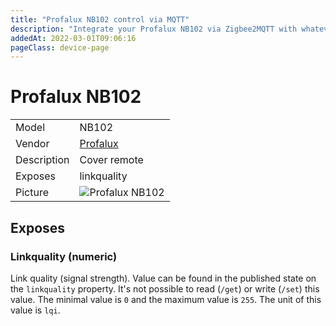 ```yaml
---
title: "Profalux NB102 control via MQTT"
description: "Integrate your Profalux NB102 via Zigbee2MQTT with whatever smart home infrastructure you are using without the vendor's bridge or gateway."
addedAt: 2022-03-01T09:06:16
pageClass: device-page
---
```


<!-- !!!! -->
<!-- ATTENTION: This file is auto-generated through docgen! -->
<!-- You can only edit the "Notes"-Section between the two comment lines "Notes BEGIN" and "Notes END". -->
<!-- Do not use h1 or h2 heading within "## Notes"-Section. -->
<!-- !!!! -->

# Profalux NB102

|     |     |
|-----|-----|
| Model | NB102  |
| Vendor  | [Profalux](/supported-devices/#v=Profalux)  |
| Description | Cover remote |
| Exposes | linkquality |
| Picture | ![Profalux NB102](https://www.zigbee2mqtt.io/images/devices/NB102.jpg) |


<!-- Notes BEGIN: You can edit here. Add "## Notes" headline if not already present. -->


<!-- Notes END: Do not edit below this line -->



## Exposes

### Linkquality (numeric)
Link quality (signal strength).
Value can be found in the published state on the `linkquality` property.
It's not possible to read (`/get`) or write (`/set`) this value.
The minimal value is `0` and the maximum value is `255`.
The unit of this value is `lqi`.

